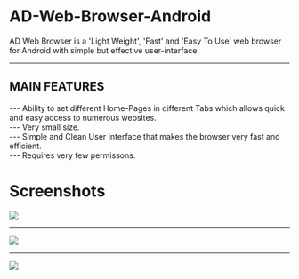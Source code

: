 # AD-Web-Browser-Android

AD Web Browser is a 'Light Weight', 'Fast' and 'Easy To Use' web browser for Android with simple but effective user-interface.

----------------------------------------  
MAIN FEATURES  
----------------------------------------  
--- Ability to set different Home-Pages in different Tabs which allows quick and easy access to numerous websites.  
--- Very small size.  
--- Simple and Clean User Interface that makes the browser very fast and efficient.  
--- Requires very few permissons.    


# Screenshots

![](http://www.adhungana.com.np/img/ad_browser_1.png) 
  
  ---------------------------------------
    
![](http://www.adhungana.com.np/img/ad_browser_2.png)  
  
  -----------------------------------------    
    
![](http://www.adhungana.com.np/img/ad_browser_3.png)  
